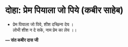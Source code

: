 # दोहा: प्रेम पियाला जो पिये (कबीर साहेब)

- प्रेम पियाला जो पिये, शीश दच्छिना देय ।\
  लोभी शीश न दे सके, नाम प्रेम का लेय ।।

**— संत कबीर दास जी**
